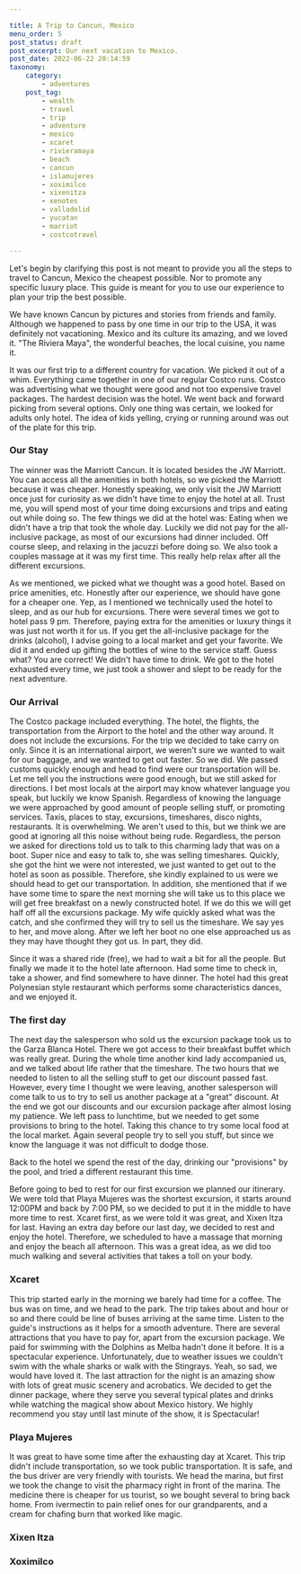 ```yaml
---

title: A Trip to Cancun, Mexico
menu_order: 5
post_status: draft
post_excerpt: Our next vacation to Mexico.
post_date: 2022-06-22 20:14:59
taxonomy:
    category:
        - adventures
    post_tag:
        - wealth
        - travel
        - trip
        - adventure
        - mexico
        - xcaret
        - rivieramaya
        - beach
        - cancun
        - islamujeres
        - xoximilco
        - xixenitza
        - xenotes
        - valladolid
        - yucatan
        - marriot
        - costcotravel

---
```


Let's begin by clarifying this post is not meant to provide you all the steps to travel to Cancun, Mexico the cheapest possible. Nor to promote any specific luxury place. This guide is meant for you to use our experience to plan your trip the best possible.

We have known Cancun by pictures and stories from friends and family. Although we happened to pass by one time in our trip to the USA, it was definitely not vacationing. Mexico and its culture its amazing, and we loved it. "The Riviera Maya", the wonderful beaches, the local cuisine, you name it. 

It was our first trip to a different country for vacation. We picked it out of a whim. Everything came together in one of our regular Costco runs. Costco was advertising what we thought were good and not too expensive travel packages. The hardest decision was the hotel. We went back and forward picking from several options. Only one thing was certain, we looked for adults only hotel. The idea of kids yelling, crying or running around was out of the plate for this trip.

### Our Stay

The winner was the Marriott Cancun. It is located besides the JW Marriott. You can access all the amenities in both hotels, so we picked the Marriott because it was cheaper. Honestly speaking, we only visit the JW Marriott once just for curiosity as we didn't have time to enjoy the hotel at all. Trust me, you will spend most of your time doing excursions and trips and eating out while doing so. The few things we did at the hotel was: Eating when we didn't have a trip that took the whole day. Luckily we did not pay for the all-inclusive package, as most of our excursions had dinner included. Off course sleep, and relaxing in the jacuzzi before doing so. We also took a couples massage at it was my first time. This really help relax after all the different excursions.

As we mentioned, we picked what we thought was a good hotel. Based on price amenities, etc. Honestly after our experience, we should have gone for a cheaper one. Yep, as I mentioned we technically used the hotel to sleep, and as our hub for excursions. There were several times we got to hotel pass 9 pm. Therefore, paying extra for the amenities or luxury things it was just not worth it for us. If you get the all-inclusive package for the drinks (alcohol), I advise going to a local market and get your favorite. We did it and ended up gifting the bottles of wine to the service staff. Guess what? You are correct! We didn't have time to drink. We got to the hotel exhausted every time, we just took a shower and slept to be ready for the next adventure.

### Our Arrival

The Costco package included everything. The hotel, the flights, the transportation from the Airport to the hotel and the other way around. It does not include the excursions. For the trip we decided to take carry on only. Since it is an international airport, we weren't sure we wanted to wait for our baggage, and we wanted to get out faster. So we did. We passed customs quickly enough and head to find were our transportation will be. Let me tell you the instructions were good enough, but we still asked for directions. I bet most locals at the airport may know whatever language you speak, but luckily we know Spanish. Regardless of knowing the language we were approached by good amount of people selling stuff, or promoting services. Taxis, places to stay, excursions, timeshares, disco nights, restaurants. It is overwhelming. We aren't used to this, but we think we are good at ignoring all this noise without being rude. Regardless, the person we asked for directions told us to talk to this charming lady that was on a boot. Super nice and easy to talk to, she was selling timeshares. Quickly, she got the hint we were not interested, we just wanted to get out to the hotel as soon as possible. Therefore, she kindly explained to us were we should head to get our transportation. In addition, she mentioned that if we have some time to spare the next morning she will take us to this place we will get free breakfast on a newly constructed hotel. If we do this we will get half off all the excursions package. My wife quickly asked what was the catch, and she confirmed they will try to sell us the timeshare. We say yes to her, and move along. After we left her boot no one else approached us as they may have thought they got us. In part, they did. 

Since it was a shared ride (free), we had to wait a bit for all the people. But finally we made it to the hotel late afternoon. Had some time to check in, take a shower, and find somewhere to have dinner. The hotel had this great Polynesian style restaurant which performs some characteristics dances, and we enjoyed it. 

### The first day

The next day the salesperson who sold us the excursion package took us to the Garza Blanca Hotel. There we got access to their breakfast buffet which was really great. During the whole time another kind lady accompanied us, and we talked about life rather that the timeshare. The two hours that we needed to listen to all the selling stuff to get our discount passed fast. However, every time I thought we were leaving, another salesperson will come talk to us to try to sell us another package at a "great" discount. At the end we got our discounts and our excursion package after almost losing my patience. We left pass to lunchtime, but we needed to get some provisions to bring to the hotel. Taking this chance to try some local food at the local market. Again several people try to sell you stuff, but since we know the language it was not difficult to dodge those. 

Back to the hotel we spend the rest of the day, drinking our "provisions" by the pool, and tried a different restaurant this time. 

Before going to bed to rest for our first excursion we planned our itinerary. We were told that Playa Mujeres was the shortest excursion, it starts around 12:00PM and back by 7:00 PM, so we decided to put it in the middle to have more time to rest. Xcaret first, as we were told it was great, and Xixen Itza for last. Having an extra day before our last day, we decided to rest and enjoy the hotel. Therefore, we scheduled to have a massage that morning and enjoy the beach all afternoon. This was a great idea, as we did too much walking and several activities that takes a toll on your body.

### Xcaret

This trip started early in the morning we barely had time for a coffee. The bus was on time, and we head to the park. The trip takes about and hour or so and there could be line of buses arriving at the same time. Listen to the guide's instructions as it helps for a smooth adventure. There are several attractions that you have to pay for, apart from the excursion package. We paid for swimming with the Dolphins as Melba hadn't done it before. It is a spectacular experience. Unfortunately, due to weather issues we couldn't swim with the whale sharks or walk with the Stingrays. Yeah, so sad, we would have loved it. The last attraction for the night is an amazing show with lots of great music scenery and acrobatics. We decided to get the dinner package, where they serve you several typical plates and drinks while watching the magical show about Mexico history. We highly recommend you stay until last minute of the show, it is Spectacular!

### Playa Mujeres

It was great to have some time after the exhausting day at Xcaret. This trip didn't include transportation, so we took public transportation. It is safe, and the bus driver are very friendly with tourists. We head the marina, but first we took the change to visit the pharmacy right in front of the marina. The medicine there is cheaper for us tourist, so we bought several to bring back home. From ivermectin to pain relief ones for our grandparents, and a cream for chafing burn that worked like magic.  

### Xixen Itza

### Xoximilco















